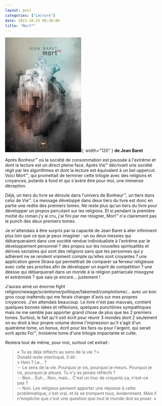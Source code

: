 ```yaml
---
layout: post
categories: ["Lecture"]
date: 2021-10-25 00:38:00
title: "Mort™"
---
```


![couverture](/assets/images/couv_lecture/morttm.webp){: width="120" } **de Jean Baret** 

Après Bonheur™ où la société de consommation est poussée à l'extrême et
dont la lecture est un direct pleine face. Après Vie™ décrivant une
société régit par les algorithmes et dont la lecture est équivalent à un
bel uppercut. Voici Mort™, qui promettait de terminer cette trilogie
avec des religions et croyances, potards à fond et qui s'avère être pour
moi, une immense déception.

Déjà, un tiers du livre se déroule dans l'univers de Bonheur™, un tiers
dans celui de Vie™. Le message développé dans deux tiers du livre est
donc en partie une redite des premiers tomes. Ne reste plus qu'un tiers
du livre pour développer un propos percutant sur les religions. Et si
pendant la première moitié du roman j'y ai cru, j'ai fini par me
résigner, Mort™ n'a clairement pas le punch des deux premiers tomes.

Je m'attendais à être surpris par la capacité de Jean Baret à aller
infiniment plus loin que ce que je peux imaginer : un ou deux messies
qui débarqueraient dans une société rendue individualiste à l'extrême
par le développement personnel ? des propos sur les nouvelles
spiritualités et dérives sectaires qui sont des religions sans que les
personnes qui y adhèrent ne se rendent vraiment compte qu'elles sont
croyantes ? une application genre Strava qui permettrait de comparer sa
ferveur religieuse avec celle ses proches afin de développer un esprit
de compétition ? une déesse qui débarquerait dans un monde à la religion
patriarcale misogyne et extrémiste ? que sais-je encore... justement !

J'aurais aimé un énorme fight
religion/newage/scientisme/politique/fakemed/complotisme/... avec un bon
gros coup inattendu qui me ferais changer d'avis sur mes propres
croyances. J'en attendais beaucoup. Le livre n'est pas mauvais, contient
quelques bonnes idées et réflexions, quelques punchlines sympathiques
mais ne me semble pas apporter grand chose de plus que les 2 premiers
tomes. Surtout, le fait qu'il soit écrit pour réunir 3 mondes dont 2
seulement on eu droit à leur propre volume donne l'impression qu'il
s'agit d'un quatrième tome, un bonus, écrit pour les fans ou pour
l'argent, qui serait sorti après Foi™, troisième tome d'une trilogie
impactante et culte.

Restera tout de même, pour moi, surtout cet extrait :

> « Tu as déjà réfléchi au sens de la vie ? »\
> Donald reste interloqué. Il dit :\
> « Hein ? Le... ?\
> -- Le sens de la vie. Pourquoi je vis, pourquoi je meurs. Pourquoi je
> ris, pourquoi je pleure. Tu n'y as jamais réfléchi ?\
> -- Ben... Euh... Non, mais... C'est un truc de croyants ça, n'est-ce
> pas ?\
> -- Non. Les religieux pensent apporter une réponse à cette
> problématique, c'est vrai, et ils se trompent tous, évidemment. Mais
> il n'empêche que c'est une question que tout le monde doit se poser. »
